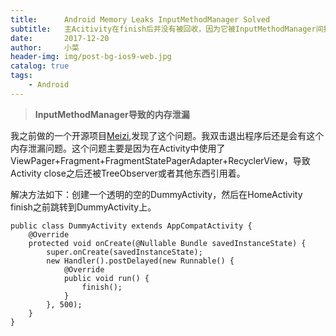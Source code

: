 ```yaml
---
title:      Android Memory Leaks InputMethodManager Solved
subtitle:   主Acitivity在finish后并没有被回收，因为它被InputMethodManager间接引用
date:       2017-12-20
author:     小菜
header-img: img/post-bg-ios9-web.jpg
catalog: true
tags:
    - Android
---
```


> **InputMethodManager导致的内存泄漏**

我之前做的一个开源项目<a href="https://github.com/xiaokun19931126/Meizi">Meizi</a>,发现了这个问题。我双击退出程序后还是会有这个内存泄漏问题。这个问题主要是因为在Activity中使用了ViewPager+Fragment+FragmentStatePagerAdapter+RecyclerView，导致Activity close之后还被TreeObserver或者其他东西引用着。

解决方法如下：创建一个透明的空的DummyActivity，然后在HomeActivity finish之前跳转到DummyActivity上。



```
public class DummyActivity extends AppCompatActivity {
    @Override
    protected void onCreate(@Nullable Bundle savedInstanceState) {
        super.onCreate(savedInstanceState);
        new Handler().postDelayed(new Runnable() {
            @Override
            public void run() {
                finish();
            }
        }, 500);
    }
}
```





